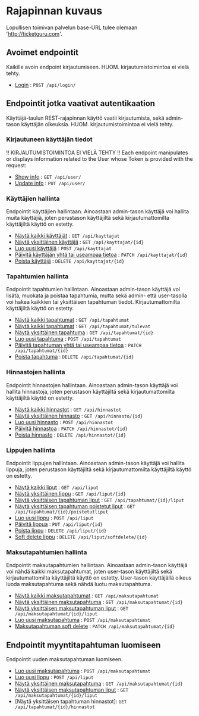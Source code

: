 # Rajapinnan kuvaus

Lopullisen toimivan palvelun base-URL tulee olemaan 'http://ticketguru.com'.

## Avoimet endpointit

Kaikille avoin endpoint kirjautumiseen. HUOM. kirjautumistoimintoa ei vielä tehty.

* [Login](login.md) : `POST /api/login/`

## Endpointit jotka vaativat autentikaation

Käyttäjä-taulun REST-rajapinnan käyttö vaatii kirjautumista, sekä admin-tason käyttäjän oikeuksia. HUOM. kirjautumistoimintoa ei vielä tehty.

### Kirjautuneen käyttäjän tiedot

!! KIRJAUTUMISTOIMINTOA EI VIELÄ TEHTY !!
Each endpoint manipulates or displays information related to the User whose
Token is provided with the request:

* [Show info](user/get.md) : `GET /api/user/`
* [Update info](user/put.md) : `PUT /api/user/`

### Käyttäjien hallinta

Endpointit käyttäjien hallintaan. Ainoastaan admin-tason käyttäjä voi hallita muita käyttäjiä, joten perustason käyttäjiltä sekä kirjautumattomilta käyttäjiltä käyttö on estetty.

* [Näytä kaikki käyttäjät](kayttajat/getAll.md) : `GET /api/kayttajat`
* [Näytä yksittäinen käyttäjä](kayttajat/get.md) : `GET /api/kayttajat/{id}`
* [Luo uusi käyttäjä](kayttajat/post.md) : `POST /api/kayttajat`
* [Päivitä käyttäjän yhtä tai useampaa tietoa](kayttajat/patch.md) : `PATCH /api/kayttajat/{id}`
* [Poista käyttäjä](kayttajat/delete.md) : `DELETE /api/kayttajat/{id}`

### Tapahtumien hallinta

Endpointit tapahtumien hallintaan. Ainoastaan admin-tason käyttäjä voi lisätä, muokata ja poistaa tapahtumia, mutta sekä admin- että user-tasolla voi hakea kaikkien tai yksittäisen tapahtuman tiedot. Kirjautumattomilta käyttäjiltä käyttö on estetty.

* [Näytä kaikki tapahtumat](tapahtumat/getAll.md) : `GET /api/tapahtumat`
* [Näytä kaikki tapahtumat](tapahtumat/getAllFuture.md) : `GET /api/tapahtumat/tulevat`
* [Näytä yksittäinen tapahtuma](tapahtumat/get.md) : `GET /api/tapahtumat/{id}`
* [Luo uusi tapahtuma](tapahtumat/post.md) : `POST /api/tapahtumat`
* [Päivitä tapahtuman yhtä tai useampaa tietoa](tapahtumat/patch.md) : `PATCH /api/tapahtumat/{id}`
* [Poista tapahtuma](tapahtumat/delete.md) : `DELETE /api/tapahtumat/{id}`

### Hinnastojen hallinta

Endpointit hinnastojen hallintaan. Ainoastaan admin-tason käyttäjä voi hallita hinnastoja, joten perustason käyttäjiltä sekä kirjautumattomilta käyttäjiltä käyttö on estetty.

* [Näytä kaikki hinnastot](hinnastot/getAll.md) : `GET /api/hinnastot`
* [Näytä yksittäinen hinnasto](hinnastot/get.md) : `GET /api/hinnasto/{id}`
* [Luo uusi hinnasto](hinnastot/post.md) : `POST /api/hinnastot`
* [Päivitä hinnastoa](hinnastot/patch.md) : `PATCH /api/hinnastot/{id}`
* [Poista hinnasto](hinnastot/delete.md) : `DELETE /api/hinnastot/{id}`

### Lippujen hallinta

Endpointit lippujen hallintaan. Ainoastaan admin-tason käyttäjä voi hallita lippuja, joten perustason käyttäjiltä sekä kirjautumattomilta käyttäjiltä käyttö on estetty.

* [Näytä kaikki liput](liput/getAll.md) : `GET /api/liput`
* [Näytä yksittäinen lippu](liput/get.md) : `GET /api/liput/{id}`
* [Näytä yksittäisen tapahtuman liput](liput/getTapahtumaLiput.md) : `GET /api/tapahtumat/{id}/liput`
* [Näytä yksittäisen tapahtuman poistetut liput](liput/getTapahtumaRemovedLiput.md) : `GET /api/tapahtumat/{id}/poistetutliput`
* [Luo uusi lippu](liput/post.md) : `POST /api/liput`
* [Päivitä lippua](liput/put.md) : `PUT /api/liput/{id}`
* [Poista lippu](liput/delete.md) : `DELETE /api/liput/{id}`
* [Soft delete lippu](liput/softDelete.md) : `DELETE /api/liput/softdelete/{id}`

### Maksutapahtumien hallinta

Endpointit maksutapahtumien hallintaan. Ainoastaan admin-tason käyttäjä voi nähdä kaikki maksutapahtumat, joten user-tason käyttäjiltä sekä kirjautumattomilta käyttäjiltä käyttö on estetty. User-tason käyttäjällä oikeus luoda maksutapahtuma sekä nähdä luotu maksutapahtuma.

* [Näytä kaikki maksutapahtumat](maksutapahtumat/getAll.md) : `GET /api/maksutapahtumat`
* [Näytä yksittäinen maksutapahtuma](maksutapahtumat/get.md) : `GET /api/maksutapahtumat/{id}`
* [Näytä yksittäisen maksutapahtuman liput](maksutapahtumat/getTickets.md) : `GET /api/maksutapahtumat/{id}/liput`
* [Luo uusi maksutapahtuma](maksutapahtumat/post.md) : `POST /api/maksutapahtumat`
* [Maksutapahtuman soft delete](maksutapahtumat/patchSoftDelete.md) : `PATCH /api/maksutapahtumat/{id}`

## Endpointit myyntitapahtuman luomiseen

Endpointit uuden maksutapahtuman luomiseen.

* [Luo uusi maksutapahtuma](maksutapahtumat/post.md) : `POST /api/maksutapahtumat`
* [Luo uusi lippu](liput/post.md) : `POST /api/liput`
* [Näytä yksittäinen maksutapahtuma](maksutapahtumat/get.md) : `GET /api/maksutapahtumat/{id}`
* [Näytä yksittäisen maksutapahtuman liput](maksutapahtumat/getTickets.md) : `GET /api/maksutapahtumat/{id}/liput`
* [Näytä yksittäisen tapahtuman hinnastot]: `GET /api/tapahtumat/{id}/hinnastot`
